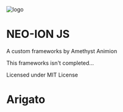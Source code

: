 ![logo](https://rawgit.com/AmethystAnimion/neo-ion/master/photosololearn.png)
# NEO-ION JS
A custom frameworks by Amethyst Animion

This frameworks isn't completed...

Licensed under MIT License


# Arigato
